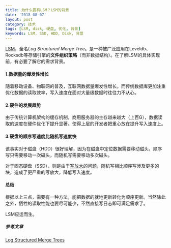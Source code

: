 ```yaml
---
title: 为什么要有LSM？LSM的背景
date: '2018-08-07'
layout: post
category: 技术
tags: [LSM, disk, 硬盘, 优化, 背景]
keywords: LSM, SSD, HDD, Disk, 背景
---
```


[LSM](https://www.zhihu.com/question/19887265)，全名*Log Structured Merge Tree*。是一种被广泛应用在Leveldb、Rocksdb等存储引擎的**文件组织策略**（而非数据结构）。在了解LSM的具体实现前，有必要了解它的需求背景。

#### 1.数据量的爆发性增长
随着移动设备、物联网的普及，互联网数据量爆发性增长。而传统数据库更加注重优化数据的读取效率，写入速度在面对大量级数据时往往力不从心。

#### 2.硬件的发展趋势
由于传统计算机架构的缓存机制，商用服务器的主存越来越大（上百G），数据读取的速度在硬件优化下提升显著。使得上层的开发者把重心放在提升写入速度上。

#### 3.硬盘的顺序写速度比随机写速度快
该事实对于磁盘（HDD）很好理解，因为在磁盘中定位数据需要移动磁头，顺序写只需要移动一次磁头，而随机写需要移动多次磁头。

对于固态硬盘（SSD），则是由于[写放大](https://www.zhihu.com/question/31024021)的问题，随机写相比顺序写涉及更多的块，造成了更严重的写放大，降低写入速度。

#### 总结
根据以上三点，需要有一种方法，能把数据的就地更新转化为顺序更新。当然除此之外，牺牲的读取性能也要尽可能少，不然直接写日志即可满足需求了。

LSM应运而生。

##### 参考文章
[Log Structured Merge Trees](http://www.benstopford.com/2015/02/14/log-structured-merge-trees/)
